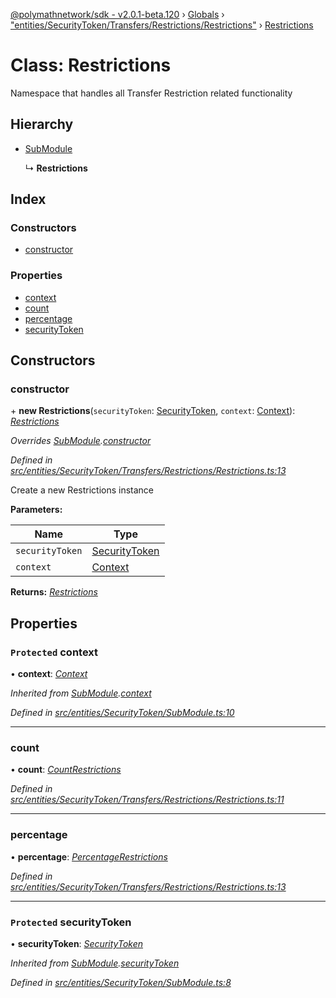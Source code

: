 [@polymathnetwork/sdk - v2.0.1-beta.120](../README.md) › [Globals](../globals.md) › ["entities/SecurityToken/Transfers/Restrictions/Restrictions"](../modules/_entities_securitytoken_transfers_restrictions_restrictions_.md) › [Restrictions](_entities_securitytoken_transfers_restrictions_restrictions_.restrictions.md)

# Class: Restrictions

Namespace that handles all Transfer Restriction related functionality

## Hierarchy

- [SubModule](_entities_securitytoken_submodule_.submodule.md)

  ↳ **Restrictions**

## Index

### Constructors

- [constructor](_entities_securitytoken_transfers_restrictions_restrictions_.restrictions.md#constructor)

### Properties

- [context](_entities_securitytoken_transfers_restrictions_restrictions_.restrictions.md#protected-context)
- [count](_entities_securitytoken_transfers_restrictions_restrictions_.restrictions.md#count)
- [percentage](_entities_securitytoken_transfers_restrictions_restrictions_.restrictions.md#percentage)
- [securityToken](_entities_securitytoken_transfers_restrictions_restrictions_.restrictions.md#protected-securitytoken)

## Constructors

### constructor

\+ **new Restrictions**(`securityToken`: [SecurityToken](_entities_securitytoken_securitytoken_.securitytoken.md), `context`: [Context](_context_.context.md)): _[Restrictions](_entities_securitytoken_transfers_restrictions_restrictions_.restrictions.md)_

_Overrides [SubModule](_entities_securitytoken_submodule_.submodule.md).[constructor](_entities_securitytoken_submodule_.submodule.md#constructor)_

_Defined in [src/entities/SecurityToken/Transfers/Restrictions/Restrictions.ts:13](https://github.com/PolymathNetwork/polymath-sdk/blob/1da5bc5/src/entities/SecurityToken/Transfers/Restrictions/Restrictions.ts#L13)_

Create a new Restrictions instance

**Parameters:**

| Name            | Type                                                                     |
| --------------- | ------------------------------------------------------------------------ |
| `securityToken` | [SecurityToken](_entities_securitytoken_securitytoken_.securitytoken.md) |
| `context`       | [Context](_context_.context.md)                                          |

**Returns:** _[Restrictions](_entities_securitytoken_transfers_restrictions_restrictions_.restrictions.md)_

## Properties

### `Protected` context

• **context**: _[Context](_context_.context.md)_

_Inherited from [SubModule](_entities_securitytoken_submodule_.submodule.md).[context](_entities_securitytoken_submodule_.submodule.md#protected-context)_

_Defined in [src/entities/SecurityToken/SubModule.ts:10](https://github.com/PolymathNetwork/polymath-sdk/blob/1da5bc5/src/entities/SecurityToken/SubModule.ts#L10)_

---

### count

• **count**: _[CountRestrictions](_entities_securitytoken_transfers_restrictions_countrestrictions_.countrestrictions.md)_

_Defined in [src/entities/SecurityToken/Transfers/Restrictions/Restrictions.ts:11](https://github.com/PolymathNetwork/polymath-sdk/blob/1da5bc5/src/entities/SecurityToken/Transfers/Restrictions/Restrictions.ts#L11)_

---

### percentage

• **percentage**: _[PercentageRestrictions](_entities_securitytoken_transfers_restrictions_percentagerestrictions_.percentagerestrictions.md)_

_Defined in [src/entities/SecurityToken/Transfers/Restrictions/Restrictions.ts:13](https://github.com/PolymathNetwork/polymath-sdk/blob/1da5bc5/src/entities/SecurityToken/Transfers/Restrictions/Restrictions.ts#L13)_

---

### `Protected` securityToken

• **securityToken**: _[SecurityToken](_entities_securitytoken_securitytoken_.securitytoken.md)_

_Inherited from [SubModule](_entities_securitytoken_submodule_.submodule.md).[securityToken](_entities_securitytoken_submodule_.submodule.md#protected-securitytoken)_

_Defined in [src/entities/SecurityToken/SubModule.ts:8](https://github.com/PolymathNetwork/polymath-sdk/blob/1da5bc5/src/entities/SecurityToken/SubModule.ts#L8)_
